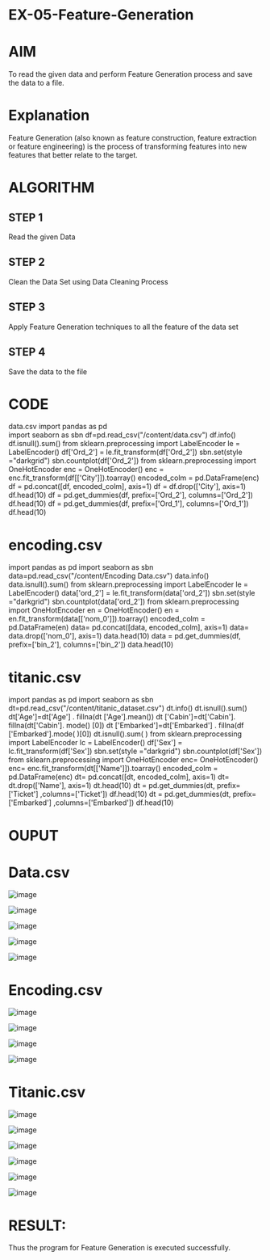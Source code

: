 # EX-05-Feature-Generation

# AIM

To read the given data and perform Feature Generation process and save the data to a file.

# Explanation

Feature Generation (also known as feature construction, feature extraction or feature engineering) is the process of transforming features into new features that better relate to the target.

# ALGORITHM

## STEP 1

Read the given Data

## STEP 2

Clean the Data Set using Data Cleaning Process

## STEP 3

Apply Feature Generation techniques to all the feature of the data set

## STEP 4

Save the data to the file

# CODE

data.csv
import pandas as pd   
import seaborn as sbn 
df=pd.read_csv("/content/data.csv") 
df.info() 
df.isnull().sum()
from sklearn.preprocessing import LabelEncoder 
le = LabelEncoder() 
df['Ord_2'] = le.fit_transform(df['Ord_2']) 
sbn.set(style ="darkgrid") 
sbn.countplot(df['Ord_2'])
from sklearn.preprocessing import OneHotEncoder 
enc = OneHotEncoder() 
enc = enc.fit_transform(df[['City']]).toarray() 
encoded_colm = pd.DataFrame(enc) 
df = pd.concat([df, encoded_colm], axis=1) 
df = df.drop(['City'], axis=1) 
df.head(10) 
df = pd.get_dummies(df, prefix=['Ord_2'], columns=['Ord_2']) 
df.head(10) 
df = pd.get_dummies(df, prefix=['Ord_1'], columns=['Ord_1']) 
df.head(10)

# encoding.csv

import pandas as pd 
import seaborn as sbn 
data=pd.read_csv("/content/Encoding Data.csv") 
data.info() 
data.isnull().sum() from sklearn.preprocessing import LabelEncoder 
le = LabelEncoder() data['ord_2'] = le.fit_transform(data['ord_2']) 
sbn.set(style ="darkgrid") 
sbn.countplot(data['ord_2']) from sklearn.preprocessing import OneHotEncoder 
en = OneHotEncoder() 
en = en.fit_transform(data[['nom_0']]).toarray() 
encoded_colm = pd.DataFrame(en) 
data= pd.concat([data, encoded_colm], axis=1) 
data= data.drop(['nom_0'], axis=1) 
data.head(10) 
data = pd.get_dummies(df, prefix=['bin_2'], columns=['bin_2']) 
data.head(10)

# titanic.csv

import pandas as pd 
import seaborn as sbn 
dt=pd.read_csv("/content/titanic_dataset.csv") 
dt.info() 
dt.isnull().sum() 
dt['Age']=dt['Age'] . fillna(dt ['Age'].mean()) 
dt ['Cabin']=dt['Cabin']. fillna(dt['Cabin']. mode() [0]) 
dt ['Embarked']=dt['Embarked'] . fillna(df ['Embarked'].mode( )[0]) 
dt.isnull().sum( ) from sklearn.preprocessing import LabelEncoder 
lc = LabelEncoder() 
df['Sex'] = lc.fit_transform(df['Sex']) 
sbn.set(style ="darkgrid") 
sbn.countplot(df['Sex']) from sklearn.preprocessing import OneHotEncoder 
enc= OneHotEncoder() 
enc= enc.fit_transform(dt[['Name']]).toarray() 
encoded_colm = pd.DataFrame(enc) 
dt= pd.concat([dt, encoded_colm], axis=1) 
dt= dt.drop(['Name'], axis=1) 
dt.head(10) 
dt = pd.get_dummies(dt, prefix=['Ticket'] ,columns=['Ticket']) 
df.head(10) 
dt = pd.get_dummies(dt, prefix=['Embarked'] ,columns=['Embarked']) 
df.head(10)

# OUPUT

# Data.csv

![image](https://user-images.githubusercontent.com/129577149/232750015-e16afed1-a837-409d-ad24-9a42b2898cf8.png)


![image](https://user-images.githubusercontent.com/129577149/232750147-b3c55f1e-1552-44eb-ba2e-0903ad242341.png)


![image](https://user-images.githubusercontent.com/129577149/232750337-a7e6a737-b092-46da-a5b5-f235dab0ec45.png)


![image](https://user-images.githubusercontent.com/129577149/232750411-5be5bfb3-0d33-4d54-b9c2-3479c903a379.png)


![image](https://user-images.githubusercontent.com/129577149/232750536-f02a7d99-b263-4b40-a084-36a31011d011.png)

# Encoding.csv

![image](https://user-images.githubusercontent.com/129577149/232750763-3057c579-009b-42ee-895e-866163172364.png)

![image](https://user-images.githubusercontent.com/129577149/232750953-be02c988-5687-4497-9d4e-4bde7ad28689.png)

![image](https://user-images.githubusercontent.com/129577149/232751008-9cccbcea-fcbb-4f22-8739-92e38d05d71e.png)

![image](https://user-images.githubusercontent.com/129577149/232751099-f7a8254e-5a92-4a9d-9467-1bf7b27b880c.png)

# Titanic.csv

![image](https://user-images.githubusercontent.com/129577149/232751233-8040fc77-636c-4e1f-9b23-a7b20ef4cfd5.png)


![image](https://user-images.githubusercontent.com/129577149/232751287-3a01a78a-38d8-4f7d-9770-6b9ef3dc6331.png)


![image](https://user-images.githubusercontent.com/129577149/232751355-3b105309-88b8-4c6b-bf5f-f28ee08ce7a0.png)


![image](https://user-images.githubusercontent.com/129577149/232751412-f9ef668e-7418-4221-84cd-716208732f61.png)


![image](https://user-images.githubusercontent.com/129577149/232751528-23bb70b9-3da8-4cb4-bccc-1f3e6ea74636.png)


![image](https://user-images.githubusercontent.com/129577149/232751601-99b27ae9-1304-4488-b88e-04a0139038ed.png)

# RESULT:

Thus the program for Feature Generation is executed successfully.




